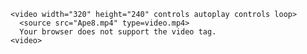 <!DOCTYPE html>
<html>
  <body>

    <video width="320" height="240" controls autoplay controls loop>
      <source src="Ape8.mp4" type=video.mp4>
      Your browser does not support the video tag.
    <video>
    
  </body>
</html>
